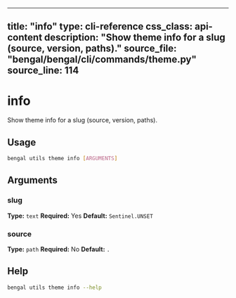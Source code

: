 
---
title: "info"
type: cli-reference
css_class: api-content
description: "Show theme info for a slug (source, version, paths)."
source_file: "bengal/bengal/cli/commands/theme.py"
source_line: 114
---

# info

Show theme info for a slug (source, version, paths).


## Usage

```bash
bengal utils theme info [ARGUMENTS]
```

## Arguments

### slug

**Type:** `text`
**Required:** Yes
**Default:** `Sentinel.UNSET`

### source

**Type:** `path`
**Required:** No
**Default:** `.`





## Help

```bash
bengal utils theme info --help
```
